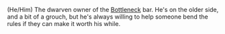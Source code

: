 (He/Him) The dwarven owner of the [Bottleneck](Bottleneck) bar. He's on the older side, and a bit of a grouch, but he's always willing to help someone bend the rules if they can make it worth his while.